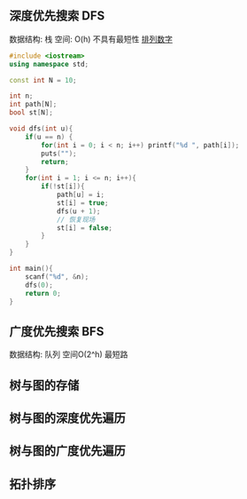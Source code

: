 

## 深度优先搜索 DFS
数据结构: 栈
空间: O(h)
不具有最短性
[排列数字](https://www.acwing.com/problem/content/844/)
``` C++
#include <iostream>
using namespace std;

const int N = 10;

int n;
int path[N];
bool st[N];

void dfs(int u){
    if(u == n) {
        for(int i = 0; i < n; i++) printf("%d ", path[i]);
        puts("");
        return;
    }
    for(int i = 1; i <= n; i++){
        if(!st[i]){
            path[u] = i;
            st[i] = true;
            dfs(u + 1);
            // 恢复现场
            st[i] = false;
        }
    }
}

int main(){
    scanf("%d", &n);
    dfs(0);
    return 0;
}
```
## 广度优先搜索 BFS
数据结构: 队列
空间O(2^h)
最短路
## 树与图的存储

## 树与图的深度优先遍历

## 树与图的广度优先遍历

## 拓扑排序